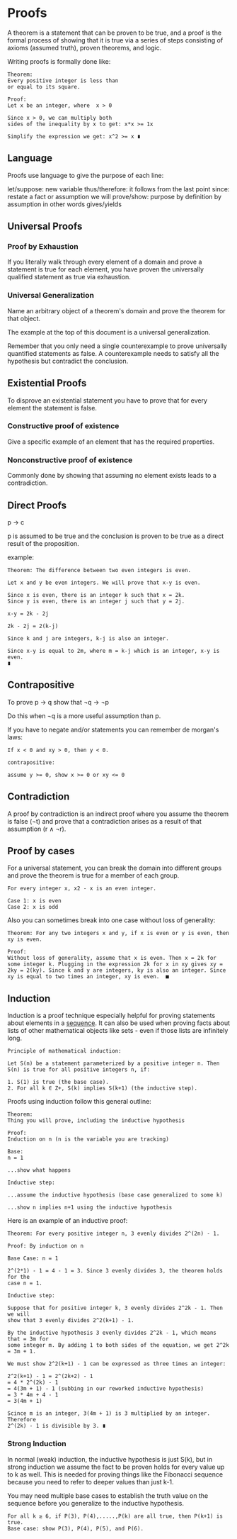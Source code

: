 # Proofs

A theorem is a statement that can be proven to be true, and a proof is the
formal process of showing that it is true via a series of steps consisting of
axioms (assumed truth), proven theorems, and logic.

Writing proofs is formally done like:

```
Theorem:
Every positive integer is less than
or equal to its square.

Proof:
Let x be an integer, where  x > 0

Since x > 0, we can multiply both
sides of the inequality by x to get: x*x >= 1x

Simplify the expression we get: x^2 >= x ∎
```

## Language

Proofs use language to give the purpose of each line:

let/suppose: new variable
thus/therefore: it follows from the last point
since: restate a fact or assumption
we will prove/show: purpose
by definition
by assumption
in other words
gives/yields

## Universal Proofs

### Proof by Exhaustion

If you literally walk through every element of a domain and prove a statement is
true for each element, you have proven the universally qualified statement as
true via exhaustion.

### Universal Generalization

Name an arbitrary object of a theorem's domain and prove the theorem for that
object.

The example at the top of this document is a universal generalization.

Remember that you only need a single counterexample to prove universally
quantified statements as false. A counterexample needs to satisfy all the
hypothesis but contradict the conclusion.

## Existential Proofs

To disprove an existential statement you have to prove that for every element
the statement is false.

### Constructive proof of existence

Give a specific example of an element that has the required properties.

### Nonconstructive proof of existence

Commonly done by showing that assuming no element exists leads to a
contradiction.

## Direct Proofs

p -> c

p is assumed to be true and the conclusion is proven to be true as a direct
result of the proposition.

example:

```
Theorem: The difference between two even integers is even.

Let x and y be even integers. We will prove that x-y is even.

Since x is even, there is an integer k such that x = 2k.
Since y is even, there is an integer j such that y = 2j.

x-y = 2k - 2j

2k - 2j = 2(k-j)

Since k and j are integers, k-j is also an integer.

Since x-y is equal to 2m, where m = k-j which is an integer, x-y is even.
∎
```

## Contrapositive

To prove p -> q show that ¬q -> ¬p

Do this when ¬q is a more useful assumption than p.

If you have to negate and/or statements you can remember de morgan's laws:

```
If x < 0 and xy > 0, then y < 0.

contrapositive:

assume y >= 0, show x >= 0 or xy <= 0
```

## Contradiction

A proof by contradiction is an indirect proof where you assume the theorem is
false (¬t) and prove that a contradiction arises as a result of that assumption
(r ∧ ¬r).

## Proof by cases

For a universal statement, you can break the domain into different groups and
prove the theorem is true for a member of each group.

```
For every integer x, x2 - x is an even integer.

Case 1: x is even
Case 2: x is odd
```

Also you can sometimes break into one case without loss of generality:

```
Theorem: For any two integers x and y, if x is even or y is even, then xy is even.

Proof:
Without loss of generality, assume that x is even. Then x = 2k for some integer k. Plugging in the expression 2k for x in xy gives xy = 2ky = 2(ky). Since k and y are integers, ky is also an integer. Since xy is equal to two times an integer, xy is even.  ■
```

## Induction

Induction is a proof technique especially helpful for proving statements about
elements in a [sequence](./sequence.md). It can also be used when proving facts
about lists of other mathematical objects like sets - even if those lists are
infinitely long.

```
Principle of mathematical induction:

Let S(n) be a statement parameterized by a positive integer n. Then S(n) is true for all positive integers n, if:

1. S(1) is true (the base case).
2. For all k ∈ Z+, S(k) implies S(k+1) (the inductive step).
```

Proofs using induction follow this general outline:

```
Theorem:
Thing you will prove, including the inductive hypothesis

Proof:
Induction on n (n is the variable you are tracking)

Base:
n = 1

...show what happens

Inductive step:

...assume the inductive hypothesis (base case generalized to some k)

...show n implies n+1 using the inductive hypothesis
```

Here is an example of an inductive proof:

```
Theorem: For every positive integer n, 3 evenly divides 2^(2n) - 1.

Proof: By induction on n

Base Case: n = 1

2^(2*1) - 1 = 4 - 1 = 3. Since 3 evenly divides 3, the theorem holds for the
case n = 1.

Inductive step:

Suppose that for positive integer k, 3 evenly divides 2^2k - 1. Then we will
show that 3 evenly divides 2^2(k+1) - 1.

By the inductive hypothesis 3 evenly divides 2^2k - 1, which means that = 3m for
some integer m. By adding 1 to both sides of the equation, we get 2^2k = 3m + 1.

We must show 2^2(k+1) - 1 can be expressed as three times an integer:

2^2(k+1) - 1 = 2^(2k+2) - 1
= 4 * 2^(2k) - 1
= 4(3m + 1) - 1 (subbing in our reworked inductive hypothesis)
= 3 * 4m + 4 - 1
= 3(4m + 1)

Scince m is an integer, 3(4m + 1) is 3 multiplied by an integer. Therefore
2^(2k) - 1 is divisible by 3. ∎
```

### Strong Induction

In normal (weak) induction, the inductive hypothesis is just S(k), but in strong
induction we assume the fact to be proven holds for every value up to k as well.
This is needed for proving things like the Fibonacci sequence because you need
to refer to deeper values than just k-1.

You may need multiple base cases to establish the truth value on the sequence
before you generalize to the inductive hypothesis.

```
For all k ≥ 6, if P(3), P(4),.....,P(k) are all true, then P(k+1) is true.
Base case: show P(3), P(4), P(5), and P(6).
```
